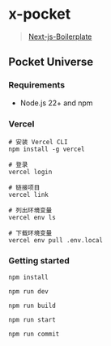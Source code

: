 # x-pocket

> [Next-js-Boilerplate](https://github.com/ixartz/Next-js-Boilerplate)

## Pocket Universe

### Requirements

- Node.js 22+ and npm

### Vercel

```shell
# 安装 Vercel CLI
npm install -g vercel

# 登录
vercel login

# 链接项目
vercel link

# 列出环境变量
vercel env ls

# 下载环境变量
vercel env pull .env.local

```

### Getting started

```shell
npm install

npm run dev

npm run build

npm run start

npm run commit
```
